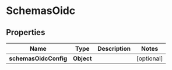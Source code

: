 # SchemasOidc

## Properties
Name | Type | Description | Notes
------------ | ------------- | ------------- | -------------
**schemasOidcConfig** | **Object** |  |  [optional]
